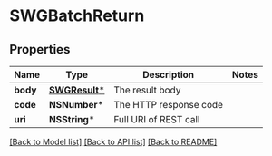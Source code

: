 # SWGBatchReturn

## Properties
Name | Type | Description | Notes
------------ | ------------- | ------------- | -------------
**body** | [**SWGResult***](SWGResult.md) | The result body | 
**code** | **NSNumber*** | The HTTP response code | 
**uri** | **NSString*** | Full URI of REST call | 

[[Back to Model list]](../README.md#documentation-for-models) [[Back to API list]](../README.md#documentation-for-api-endpoints) [[Back to README]](../README.md)


